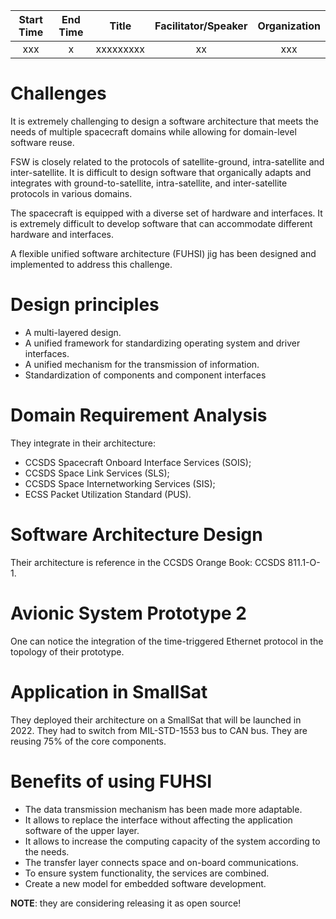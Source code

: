 | Start Time   | End Time  | Title  | Facilitator/Speaker  | Organization  |
|:---:|:---:|:---:|:---:|:---:|
| xxx | x | xxxxxxxxx | xx | xxx |

# Challenges

It is extremely challenging to design a software architecture that meets the needs of multiple spacecraft domains while allowing for domain-level software reuse.

FSW is closely related to the protocols of satellite-ground, intra-satellite and inter-satellite. It is difficult to design software that organically adapts and integrates with ground-to-satellite, intra-satellite, and inter-satellite protocols in various domains.

The spacecraft is equipped with a diverse set of hardware and interfaces. It is extremely difficult to develop software that can accommodate different hardware and interfaces.

A flexible unified software architecture (FUHSI) jig has been designed and implemented to address this challenge.

# Design principles

- A multi-layered design.
- A unified framework for standardizing operating system and driver interfaces.
- A unified mechanism for the transmission of information.
- Standardization of components and component interfaces

# Domain Requirement Analysis

They integrate in their architecture:
- CCSDS Spacecraft Onboard Interface Services (SOIS);
- CCSDS Space Link Services (SLS);
- CCSDS Space Internetworking Services (SIS);
- ECSS Packet Utilization Standard (PUS).

# Software Architecture Design

Their architecture is reference in the CCSDS Orange Book: CCSDS 811.1-O-1.

# Avionic System Prototype 2

One can notice the integration of the time-triggered Ethernet protocol in the topology of their prototype.

# Application in SmallSat

They deployed their architecture on a SmallSat that will be launched in 2022. They had to switch from MIL-STD-1553 bus to CAN bus.
They are reusing 75% of the core components.

# Benefits of using FUHSI

- The data transmission mechanism has been made more adaptable.
- It allows to replace the interface without affecting the application software of the upper layer.
- It allows to increase the computing capacity of the system according to the needs.
- The transfer layer connects space and on-board communications.
- To ensure system functionality, the services are combined.
- Create a new model for embedded software development.

**NOTE**: they are considering releasing it as open source!